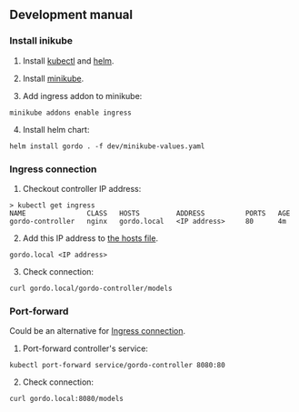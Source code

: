 ## Development manual

### Install inikube

1. Install [kubectl](https://kubernetes.io/docs/tasks/tools/#kubectl) and [helm](https://helm.sh/docs/intro/install/).
2. Install [minikube](https://minikube.sigs.k8s.io/docs/start/).

3. Add ingress addon to minikube:
```
minikube addons enable ingress
```
4. Install helm chart:
```
helm install gordo . -f dev/minikube-values.yaml
```
### Ingress connection

1. Checkout controller IP address:
```
> kubectl get ingress
NAME               CLASS   HOSTS         ADDRESS          PORTS   AGE
gordo-controller   nginx   gordo.local   <IP address>     80      4m
```
2. Add this IP address to [the hosts file](https://en.wikipedia.org/wiki/Hosts_(file)).
```
gordo.local <IP address>
```
3. Check connection:
```
curl gordo.local/gordo-controller/models
```
### Port-forward
Could be an alternative for [Ingress connection](#ingress-connection).

1. Port-forward controller's service:
```
kubectl port-forward service/gordo-controller 8080:80
```
2. Check connection:
```
curl gordo.local:8080/models
```


